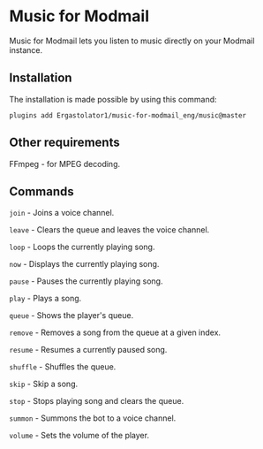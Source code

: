 # Music for Modmail

Music for Modmail lets you listen to music directly on your Modmail instance.

## Installation

The installation is made possible by using this command:
```
plugins add Ergastolator1/music-for-modmail_eng/music@master
```

## Other requirements

FFmpeg - for MPEG decoding.

## Commands

`join` - Joins a voice channel.

`leave` - Clears the queue and leaves the voice channel.

`loop` - Loops the currently playing song.

`now` - Displays the currently playing song.

`pause` - Pauses the currently playing song.

`play` - Plays a song.

`queue` - Shows the player's queue.

`remove` - Removes a song from the queue at a given index.

`resume` - Resumes a currently paused song.

`shuffle` - Shuffles the queue.

`skip` - Skip a song.

`stop` - Stops playing song and clears the queue.

`summon` - Summons the bot to a voice channel.

`volume` - Sets the volume of the player.
